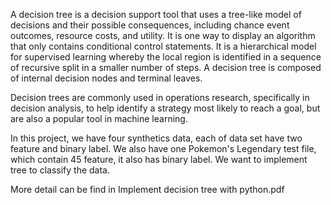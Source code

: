 A decision tree is a decision support tool that uses a tree-like model of decisions and their possible consequences, including chance event outcomes, resource costs, and utility. It is one way to display an algorithm that only contains conditional control statements. It is a hierarchical model for supervised learning whereby the local region is identified in a sequence of recursive split in a smaller number of steps. A decision tree is composed of internal decision nodes and terminal leaves.

Decision trees are commonly used in operations research, specifically in decision analysis, to help identify a strategy most likely to reach a goal, but are also a popular tool in machine learning.

In this project, we have four synthetics data, each of data set have two feature and binary label. We also have one Pokemon's Legendary test file, which contain 45 feature, it also has binary label. We want to implement tree to classify the data.
     
More detail can be find in Implement decision tree with python.pdf
